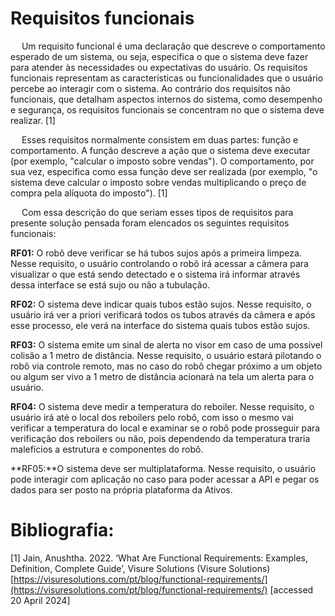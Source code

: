 # Requisitos funcionais 
&emsp; Um requisito funcional é uma declaração que descreve o comportamento esperado de um sistema, ou seja, especifica o que o sistema deve fazer para atender às necessidades ou expectativas do usuário. Os requisitos funcionais representam as características ou funcionalidades que o usuário percebe ao interagir com o sistema. Ao contrário dos requisitos não funcionais, que detalham aspectos internos do sistema, como desempenho e segurança, os requisitos funcionais se concentram no que o sistema deve realizar. [1]

&emsp; Esses requisitos normalmente consistem em duas partes: função e comportamento. A função descreve a ação que o sistema deve executar (por exemplo, "calcular o imposto sobre vendas"). O comportamento, por sua vez, especifica como essa função deve ser realizada (por exemplo, "o sistema deve calcular o imposto sobre vendas multiplicando o preço de compra pela alíquota do imposto"). [1]

&emsp; Com essa descrição do que seriam esses tipos de requisitos para presente solução pensada foram elencados os seguintes requisitos funcionais:

**RF01:**  O robô deve verificar se há tubos sujos após a primeira limpeza. Nesse requisito, o usuário controlando o robô irá acessar a câmera para visualizar o que está sendo detectado e o sistema irá informar através dessa interface se está sujo ou não a tubulação.

**RF02:** O sistema deve indicar quais tubos estão sujos. Nesse requisito, o usuário irá ver a priori verificará todos os tubos através da câmera e após esse processo, ele verá na interface do sistema quais tubos estão sujos.

**RF03:** O sistema emite um sinal de alerta no visor em caso de uma possível colisão a 1 metro de distância. Nesse requisito, o usuário estará pilotando o robô via controle remoto, mas no caso do robô chegar próximo a um objeto ou algum ser vivo a 1 metro de distância acionará na tela um alerta para o usuário.

**RF04:** O sistema deve medir a temperatura do reboiler. Nesse requisito, o usuário irá até o local dos reboilers pelo robô, com isso o mesmo vai verificar a temperatura do local e examinar se o robô pode prosseguir para verificação dos reboilers ou não, pois dependendo da temperatura traria malefícios a estrutura e componentes do robô. 

**RF05:**O sistema deve ser multiplataforma. Nesse requisito, o usuário pode interagir com aplicação no caso para poder acessar a API e pegar os dados para ser posto na própria plataforma da Ativos.



# Bibliografia:
[1] Jain, Anushtha. 2022. ‘What Are Functional Requirements: Examples, Definition, Complete Guide’, Visure Solutions (Visure Solutions) [https://visuresolutions.com/pt/blog/functional-requirements/](https://visuresolutions.com/pt/blog/functional-requirements/) [accessed 20 April 2024]

